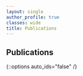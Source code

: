 ```yaml
---
layout: single
author_profile: true
classes: wide
title: Publications
---
```


## Publications

<script src="https://bibbase.org/show?bib=https://kevinsbello.github.io/bello.bib&css=https://kevinsbello.github.io/assets/css/bibBaseAll.css&jsonp=1&showSearch=true&commas=false"></script>

{::options auto_ids="false" /}
